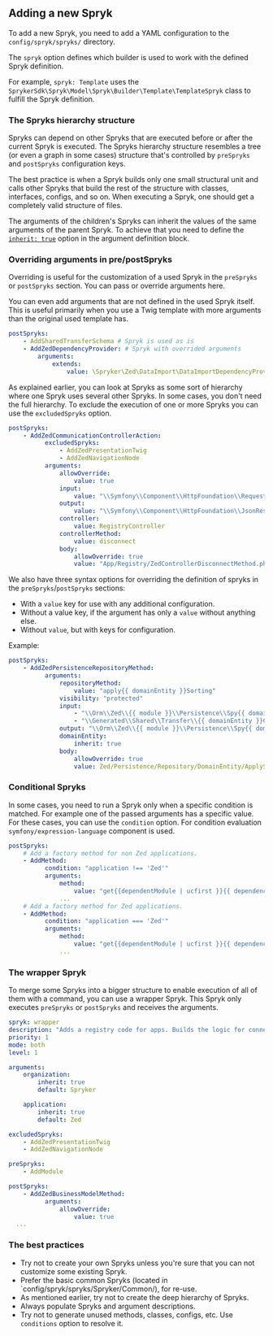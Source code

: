 ## Adding a new Spryk

To add a new Spryk, you need to add a YAML configuration to the `config/spryk/spryks/` directory.

The `spryk` option defines which builder is used to work with the defined Spryk definition.

For example, `spryk: Template` uses the `SprykerSdk\Spryk\Model\Spryk\Builder\Template\TemplateSpryk` class to fulfill the Spryk definition.

### The Spryks hierarchy structure

Spryks can depend on other Spryks that are executed before or after the current Spryk is executed. The Spryks hierarchy structure resembles a tree (or even a graph in some cases) structure that's controlled by
`preSpryks` and `postSpryks` configuration keys.

The best practice is when a Spryk builds only one small structural unit and calls other Spryks that build the rest of the structure with classes, interfaces, configs, and so on. When executing a Spryk, one should get a completely valid structure of files.

The arguments of the children's Spryks can inherit the values of the same arguments of the parent Spryk. To achieve that you need to define the [`inherit: true`](/docs/spryk_configuration_reference.md#inherit) option in the argument definition block.

### Overriding arguments in pre/postSpryks

Overriding is useful for the customization of a used Spryk in the `preSpryks` or `postSpryks` section. You can pass or override arguments here.

You can even add arguments that are not defined in the used Spryk itself. This is useful primarily when you use a Twig template with more arguments than the original used template has.
```yaml
postSpryks:
    - AddSharedTransferSchema # Spryk is used as is
    - AddZedDependencyProvider: # Spryk with overrided arguments
        arguments:
            extends:
                value: \Spryker\Zed\DataImport\DataImportDependencyProvider
```

As explained earlier, you can look at Spryks as some sort of hierarchy where one Spryk uses several other Spryks. In some cases, you don't need the full hierarchy. To exclude the execution of one or more Spryks you can use the `excludedSpryks` option.

```yaml
postSpryks:
    - AddZedCommunicationControllerAction:
          excludedSpryks:
              - AddZedPresentationTwig
              - AddZedNavigationNode
          arguments:
              allowOverride:
                  value: true
              input:
                  value: "\\Symfony\\Component\\HttpFoundation\\Request $request"
              output:
                  value: "\\Symfony\\Component\\HttpFoundation\\JsonResponse"
              controller:
                  value: RegistryController
              controllerMethod:
                  value: disconnect
              body:
                  allowOverride: true
                  value: "App/Registry/ZedControllerDisconnectMethod.php.twig"
```

We also have three syntax options for overriding the definition of spryks in the `preSpryks`/`postSpryks` sections:
- With a `value` key for use with any additional configuration.
- Without a value key, if the argument has only a `value` without anything else.
- Without `value`, but with keys for configuration.

Example:

```yaml
postSpryks:
    - AddZedPersistenceRepositoryMethod:
          arguments:
              repositoryMethod:
                  value: "apply{{ domainEntity }}Sorting"
              visibility: "protected"
              input:
                  - "\\Orm\\Zed\\{{ module }}\\Persistence\\Spy{{ domainEntity }}Query ${{ domainEntity | lcfirst }}Query"
                  - "\\Generated\\Shared\\Transfer\\{{ domainEntity }}CriteriaTransfer ${{ domainEntity | lcfirst }}CriteriaTransfer"
              output: "\\Orm\\Zed\\{{ module }}\\Persistence\\Spy{{ domainEntity }}Query"
              domainEntity:
                  inherit: true
              body:
                  allowOverride: true
                  value: Zed/Persistence/Repository/DomainEntity/ApplySorting.php.twig
```

### Conditional Spryks

In some cases, you need to run a Spryk only when a specific condition is matched. For example one of the passed arguments has a specific value. For these cases, you can use the `condition` option.
For condition evaluation `symfony/expression-language` component is used.

```yaml
postSpryks:
    # Add a factory method for non Zed applications.
    - AddMethod:
          condition: "application !== 'Zed'"
          arguments:
              method:
                  value: "get{{dependentModule | ucfirst }}{{ dependencyType | ucfirst }}"
              ...
    # Add a factory method for Zed applications.
    - AddMethod:
          condition: "application === 'Zed'"
          arguments:
              method:
                  value: "get{{dependentModule | ucfirst }}{{ dependencyType | ucfirst }}"
              ...
```
### The wrapper Spryk

To merge some Spryks into a bigger structure to enable execution of all of them with a command, you can use a wrapper Spryk.
This Spryk only executes `preSpryks` or `postSpryks` and receives the arguments.

```yaml
spryk: wrapper
description: "Adds a registry code for apps. Builds the logic for connection and disconnection."
priority: 1
mode: both
level: 1

arguments:
    organization:
        inherit: true
        default: Spryker

    application:
        inherit: true
        default: Zed

excludedSpryks:
    - AddZedPresentationTwig
    - AddZedNavigationNode

preSpryks:
    - AddModule

postSpryks:
    - AddZedBusinessModelMethod:
          arguments:
              allowOverride:
                  value: true
  ...
```

### The best practices

- Try not to create your own Spryks unless you're sure that you can not customize some existing Spryk.
- Prefer the basic common Spryks (located in `config/spryk/spryks/Spryker/Common/), for re-use.
- As mentioned earlier, try not to create the deep hierarchy of Spryks.
- Always populate Spryks and argument descriptions.
- Try not to generate unused methods, classes, configs, etc. Use `conditions` option to resolve it.
